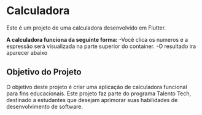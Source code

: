 # Calculadora

Este é um projeto de uma calculadora desenvolvido em Flutter.

**A calculadora funciona da seguinte forma:**
-Você clica os numeros e a espressão será visualizada na parte superior do container.
-O resultado ira aparecer abaixo

## Objetivo do Projeto

O objetivo deste projeto é criar uma aplicação de calculadora funcional para fins educacionais. Este projeto faz parte do programa Talento Tech, destinado a estudantes que desejam aprimorar suas habilidades de desenvolvimento de software.
